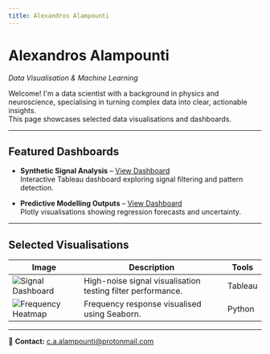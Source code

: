 ```yaml
---
title: Alexandros Alampounti
---
```


# Alexandros Alampounti
_Data Visualisation & Machine Learning_

Welcome! I'm a data scientist with a background in physics and neuroscience, specialising in turning complex data into clear, actionable insights.  
This page showcases selected data visualisations and dashboards.

---

## Featured Dashboards
- **Synthetic Signal Analysis** – [View Dashboard](#)  
  Interactive Tableau dashboard exploring signal filtering and pattern detection.

- **Predictive Modelling Outputs** – [View Dashboard](#)  
  Plotly visualisations showing regression forecasts and uncertainty.

---

## Selected Visualisations
| Image | Description | Tools |
|-------|--------------|-------|
| ![Signal Dashboard](images/signal_dashboard.png) | High-noise signal visualisation testing filter performance. | Tableau |
| ![Frequency Heatmap](images/frequency_heatmap.png) | Frequency response visualised using Seaborn. | Python |

---

📧 **Contact:** [c.a.alampounti@protonmail.com](mailto:c.a.alampounti@protonmail.com)
